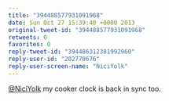 ```yaml
---
title: "394488577931091968"
date: Sun Oct 27 15:39:40 +0000 2013
original-tweet-id: "394488577931091968"
retweets: 0
favorites: 0
reply-tweet-id: "394486312381992960"
reply-user-id: "202770676"
reply-user-screen-name: "NiciYolk"
---
```

<a href="https://twitter.com/NiciYolk">@NiciYolk</a> my cooker clock is back in sync too.
